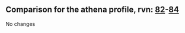 ## Comparison for the athena profile, rvn: [82](https://github.com/PRO100KatYT/FortniteProfileRevisions/tree/main/profiles/athena/82%20athena.json)-[84](https://github.com/PRO100KatYT/FortniteProfileRevisions/tree/main/profiles/athena/84%20athena.json)

No changes
